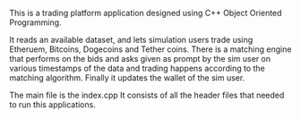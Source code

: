 This is a trading platform application designed using C++ Object Oriented Programming.

It reads an available dataset, and lets simulation users trade using Etheruem, Bitcoins, Dogecoins and Tether coins. 
There is a matching engine that performs on the bids and asks given as prompt by the sim user on various timestamps of the data and trading happens according to the matching algorithm.
Finally it updates the wallet of the sim user.

The main file is the index.cpp
It consists of all the header files that needed to run this applications.
